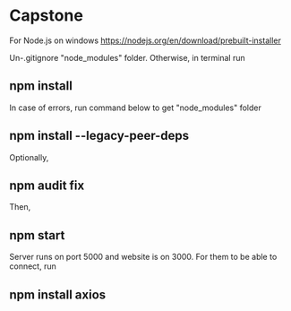 # Capstone

For Node.js on windows https://nodejs.org/en/download/prebuilt-installer

Un-.gitignore "node_modules" folder. Otherwise, in terminal run

## npm install

In case of errors, run command below to get "node_modules" folder

## npm install --legacy-peer-deps

Optionally,

## npm audit fix

Then,

## npm start




Server runs on port 5000 and website is on 3000. For them to be able to connect, run

## npm install axios